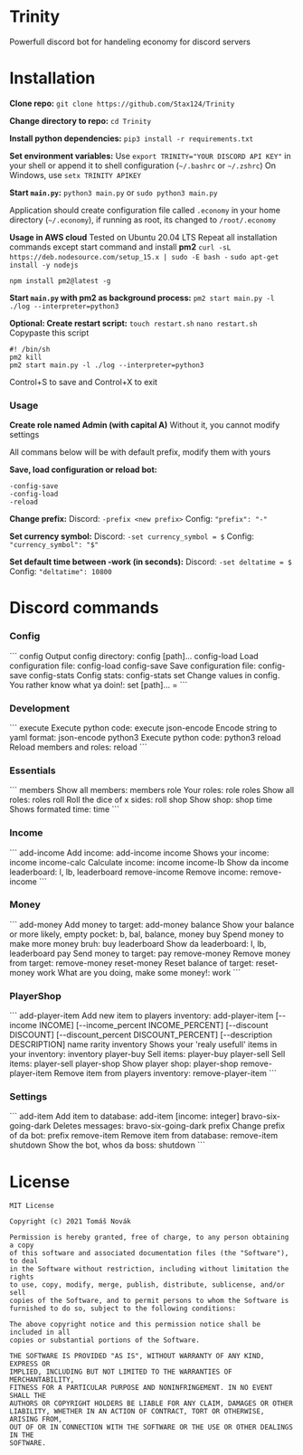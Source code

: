 # Trinity 
Powerfull discord bot for handeling economy for discord servers

# Installation

**Clone repo:**
```git clone https://github.com/Stax124/Trinity```

**Change directory to repo:**
```cd Trinity```

**Install python dependencies:**
```pip3 install -r requirements.txt```

**Set environment variables:**
Use ```export TRINITY="YOUR DISCORD API KEY"``` in your shell or append it to shell configuration (```~/.bashrc``` or ```~/.zshrc```)
On Windows, use ```setx TRINITY APIKEY```

**Start ```main.py```:**
```python3 main.py``` or ```sudo python3 main.py```

Application should create configuration file called ```.economy``` in your home directory (```~/.economy```), if running as root, its changed to ```/root/.economy```

**Usage in AWS cloud**
Tested on Ubuntu 20.04 LTS
Repeat all installation commands except start command and install **pm2**
```curl -sL https://deb.nodesource.com/setup_15.x | sudo -E bash -```
```sudo apt-get install -y nodejs```

```npm install pm2@latest -g```

**Start ```main.py``` with pm2 as background process:**
```pm2 start main.py -l ./log --interpreter=python3```

**Optional: Create restart script:**
```touch restart.sh```
```nano restart.sh```
Copypaste this script
```
#! /bin/sh
pm2 kill
pm2 start main.py -l ./log --interpreter=python3
```
Control+S to save and Control+X to exit

<h3>Usage</h3>

**Create role named Admin (with capital A)**
Without it, you cannot modify settings

All commans below will be with default prefix, modify them with yours

**Save, load configuration or reload bot:**
```
-config-save
-config-load
-reload
```

**Change prefix:**
Discord: ```-prefix <new prefix>```
Config: ```"prefix": "-"```

**Set currency symbol:**
Discord: ```-set currency_symbol = $```
Config: ```"currency_symbol": "$"```

**Set default time between -work (in seconds):**
Discord: ```-set deltatime = $```
Config: ```"deltatime": 10800```

# Discord commands
<h3>Config</h3>
```
config                  Output config directory: config <path> [path]...
config-load             Load configuration file: config-load
config-save             Save configuration file: config-save
config-stats            Config stats: config-stats
set                     Change values in config. You rather know what ya doin!: set <path> [path]... = <value>
```

<h3>Development</h3>
```
execute                 Execute python code: execute <command>
json-encode             Encode string to yaml format: json-encode <value: string>
python3                 Execute python code: python3 <command>
reload                  Reload members and roles: reload
```

<h3>Essentials</h3>
```
members                 Show all members: members
role                    Your roles: role
roles                   Show all roles: roles
roll                    Roll the dice of x sides: roll <maximal-value: integer>
shop                    Show shop: shop
time                    Shows formated time: time
```

<h3>Income</h3>
```
add-income              Add income: add-income <role: discord.Role> <value: integer>
income                  Shows your income: income
income-calc             Calculate income: income <populace>
income-lb               Show da income leaderboard: l, lb, leaderboard
remove-income           Remove income: remove-income <role: discord.Role> <value: integer>
```

<h3>Money</h3>
```
add-money               Add money to target: add-money <user: discord.Member> <value: integer>
balance                 Show your balance or more likely, empty pocket: b, bal, balance, money
buy                     Spend money to make more money bruh: buy <type: string> <value: integer>
leaderboard             Show da leaderboard: l, lb, leaderboard
pay                     Send money to target: pay <user: discord.Member> <value: int>
remove-money            Remove money from target: remove-money <user: discord.Member> <value: integer>
reset-money             Reset balance of target: reset-money <user: discord.Member>
work                    What are you doing, make some money!: work
```

<h3>PlayerShop</h3>
```
add-player-item         Add new item to players inventory: add-player-item [--income INCOME] [--income_percent INCOME_PERCENT] [--discount DISCOUNT] [--discount_percent DISCOUNT_PERCENT] [--description DESCRIPTION] name rarity
inventory               Shows your 'realy usefull' items in your inventory: inventory
player-buy              Sell items: player-buy <user: discord.Member> <item: str> <count: int>
player-sell             Sell items: player-sell <item: str> <price: int>
player-shop             Show player shop: player-shop <player: discord.Member>
remove-player-item      Remove item from players inventory: remove-player-item <user: discord.Member> <item: str>
```

<h3>Settings</h3>
```
add-item                Add item to database: add-item <name: string> <cost: integer> <max: integer> [income: integer]
bravo-six-going-dark    Deletes messages: bravo-six-going-dark <messages: integer>
prefix                  Change prefix of da bot: prefix <prefix: string>
remove-item             Remove item from database: remove-item <name: string>
shutdown                Show the bot, whos da boss: shutdown
```

# License
```
MIT License

Copyright (c) 2021 Tomáš Novák

Permission is hereby granted, free of charge, to any person obtaining a copy
of this software and associated documentation files (the "Software"), to deal
in the Software without restriction, including without limitation the rights
to use, copy, modify, merge, publish, distribute, sublicense, and/or sell
copies of the Software, and to permit persons to whom the Software is
furnished to do so, subject to the following conditions:

The above copyright notice and this permission notice shall be included in all
copies or substantial portions of the Software.

THE SOFTWARE IS PROVIDED "AS IS", WITHOUT WARRANTY OF ANY KIND, EXPRESS OR
IMPLIED, INCLUDING BUT NOT LIMITED TO THE WARRANTIES OF MERCHANTABILITY,
FITNESS FOR A PARTICULAR PURPOSE AND NONINFRINGEMENT. IN NO EVENT SHALL THE
AUTHORS OR COPYRIGHT HOLDERS BE LIABLE FOR ANY CLAIM, DAMAGES OR OTHER
LIABILITY, WHETHER IN AN ACTION OF CONTRACT, TORT OR OTHERWISE, ARISING FROM,
OUT OF OR IN CONNECTION WITH THE SOFTWARE OR THE USE OR OTHER DEALINGS IN THE
SOFTWARE.
```